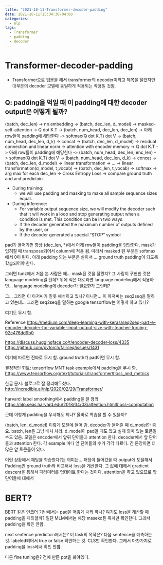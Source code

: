 ```yaml
---
title: "2021-10-11-Transformer-decoder-padding"
date: 2021-10-11T15:34:30-04:00
categories:
  - nlp
tags:
  - Transformer
  - padding
  - decoder
---
```


# Transformer-decoder-padding

* Transformer으로 입문을 해서 transformer의 decoder이라고 제목을 달았지만 대부분의 decoder 모델에 동일하게 적용되는 작용일 것임.

## Q: padding을 먹일 때 이 padding에 대한 decoder output은 어떻게 될까?

(batch, dec_len) -> nn.embedding -> (batch, dec_len, d_model) -> masked-self-attention -> Q dot K.T -> (batch, num_head, dec_len, dec_len) -> 아래 row들이 padding에 해당한다 -> softmax(Q dot K.T) dot V -> (batch, num_head, dec_len, d_k) -> concat -> (batch, dec_len, d_model) -> residual connection and linear norm -> attention with encoder memory -> Q dot K.T -> 아래 row들이 padding에 해당한다 -> (batch, num_head, dec_len, enc_len) -> softmax(Q dot K.T) dot V -> (batch, num_head, dec_len, d_k) -> concat -> (batch, dec_len, d_model) -> linear transformation -> ... -> linear transformation(d_model, t_vocab) -> (batch, dec_len, t_vocab) -> softmax -> arg max for each dec_len -> Cross Entropy Loss -> compare ground truth and and predictoin.


* During training: 
  * we will use padding and masking to make all sample sequence sizes equal.
* During inference: 
  * For variable output sequence size, we will modify the decoder such that it will work in a loop and stop generating output when a condition is met. This condition can be in two ways:
  * If the decoder generated the maximum number of outputs defined by the user, or
  * If the decoder generated a special “STOP” symbol


pad가 들어가면 항상 (dec_len, *)에서 아래 row들이 padding을 담당한다. mask가 입혀질 때 transpose되어서 column에 적용 됨. 따라서 masked 된 부분은 softmax에서 0이 된다. 아래 padding 되는 부분은 살아서 ... ground truth padding이 되도록 학습되어야 한다. 

그러면 tunz에서 처음 본 사람은 왜... mask된 것을 잘랐지? 그 사람이 구현한 것은 language modeling일 텐데? 위에 적은 대로라면 language modeling에서 적용하면... language modeling에 decoder가 필요한가 그런데? 

그...  그러면 이 아저씨가 잘못 해석하고 있나? 아니면... 이 아저씨는 seq2seq을 말하고 있는데... 그러면 seq2seq을 말하는 google tensorflow는 어떻게 하고 있나? 

여기도 무시 함.

Reference
https://medium.com/deep-learning-with-keras/seq2seq-part-e-encoder-decoder-for-variable-input-output-size-with-teacher-forcing-92c476dd9b0



https://discuss.huggingface.co/t/encoder-decoder-loss/4335
https://github.com/pytorch/fairseq/issues/1431

여기에 따르면 진짜로 무시 함. ground truth가 pad이면 무시 함. 

결정적인 힌트: tensorflow MNT task example에서 padding을 무시 함.
https://www.tensorflow.org/text/tutorials/transformer#loss_and_metrics

한글 문서: 블로그로 잘 정리해두셨다.
http://incredible.ai/nlp/2020/02/29/Transformer/

harvard: label smoothing에서 padding을 잘 정리
https://nlp.seas.harvard.edu/2018/04/03/attention.html#loss-computation


근데 이렇게 padding을 무시해도 되나? 올바로 학습을 할 수 있을까?

(batch, len, d_model) 이렇게 모델에 들어 감. 
decoder가 들어갈 때 d_model만 중요. batch, len은 그냥 배치 처리. d_model이 pad일 때도 있고 실제 의미 있는 토큰일 수도 있음. 모델은 encoder에서 앞뒤 단어들과 attention 한다. decoder에서 앞 단어들과 attention 한다. 각 example 마다 앞 단어들의 수가 각각 다르다. 긴 문장이면 더 많은 앞 토큰들이 있다. 

이런 상황에서 패딩을 학습한다?는 의미는... 패딩이 들어갔을 때 output에 도달해서 Padding인 ground truth와 비교해서 loss을 계산한다. 그 값에 대해서 gradient descent을 통해서 파라미터를 업데이트 한다는 것이다. attention을 하고 있으므로 앞 단어들에 대해서 

# BERT?
BERT 같은 인코더 기반에서는 pad을 어떻게 처리 하나? 여기도 loss을 계산할 때 padding을 제외할까? 일단 MLM에서는 해당 masekd된 위치만 확인한다. 그래서 padding을 확인 안함.

next sentence predictoin에서는? 이 task의 목적은? 다음 sentence을 예측하는 것. labeled되어서 true or false 확인하는 것. CLS만 확인한다. 그래서 마찬가지로 padding을 loss에서 확인 안함. 

다른 fine tuning은? 전에 만든 ppt을 봐야겠다. 
